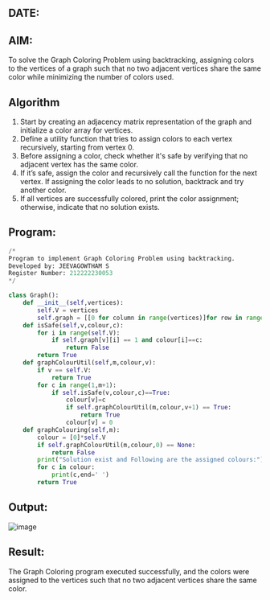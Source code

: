 ## DATE:
## AIM:
To solve the Graph Coloring Problem using backtracking, assigning colors to the vertices of a graph such that no two adjacent vertices share the same color while minimizing the number of colors used.



## Algorithm
1. Start by creating an adjacency matrix representation of the graph and initialize a color array for vertices.
2. Define a utility function that tries to assign colors to each vertex recursively, starting from vertex 0.
3. Before assigning a color, check whether it's safe by verifying that no adjacent vertex has the same color.
4. If it’s safe, assign the color and recursively call the function for the next vertex. If assigning the color leads to no solution, backtrack and try another 
   color. 
5. If all vertices are successfully colored, print the color assignment; otherwise, indicate that no solution exists.
  

## Program:
```python
/*
Program to implement Graph Coloring Problem using backtracking.
Developed by: JEEVAGOWTHAM S 
Register Number: 212222230053
*/

class Graph():
    def __init__(self,vertices):
        self.V = vertices
        self.graph = [[0 for column in range(vertices)]for row in range(vertices)]
    def isSafe(self,v,colour,c):
        for i in range(self.V):
            if self.graph[v][i] == 1 and colour[i]==c:
                return False
        return True
    def graphColourUtil(self,m,colour,v):
        if v == self.V:
            return True
        for c in range(1,m+1):
            if self.isSafe(v,colour,c)==True:
                colour[v]=c
                if self.graphColourUtil(m,colour,v+1) == True:
                    return True
                colour[v] = 0
    def graphColouring(self,m):
        colour = [0]*self.V
        if self.graphColourUtil(m,colour,0) == None:
            return False
        print("Solution exist and Following are the assigned colours:")
        for c in colour:
            print(c,end=' ')
        return True    
```

## Output:

![image](https://github.com/user-attachments/assets/a2119942-d5e2-47a0-be60-9ed7aa328118)



## Result:
The Graph Coloring program executed successfully, and the colors were assigned to the vertices such that no two adjacent vertices share the same color.

